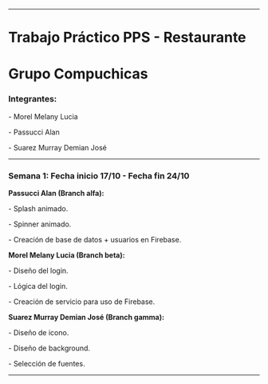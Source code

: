 <hr>
<h1>Trabajo Práctico PPS - Restaurante</h1>
<h1>Grupo Compuchicas</h1>
<h3>Integrantes:</h3>
<p>- Morel Melany Lucia</p>
<p>- Passucci Alan</p>
<p>- Suarez Murray Demian José</p>
<hr>
<h3>Semana 1: Fecha inicio 17/10 - Fecha fin 24/10</h3>
<p><b>Passucci Alan (Branch alfa):</b></p>
<p>- Splash animado.</p>
<p>- Spinner animado.</p>
<p>- Creación de base de datos + usuarios en Firebase.</p>
<p><b>Morel Melany Lucia (Branch beta):</b></p>
<p>- Diseño del login.</p>
<p>- Lógica del login.</p>
<p>- Creación de servicio para uso de Firebase.</p>
<p><b>Suarez Murray Demian José (Branch gamma):</b></p>
<p>- Diseño de icono.</p>
<p>- Diseño de background.</p>
<p>- Selección de fuentes.</p>
<hr>
